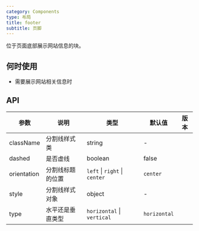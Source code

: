 ```yaml
---
category: Components
type: 布局
title: footer
subtitle: 页脚
---
```


位于页面底部展示网站信息的块。

## 何时使用

- 需要展示网站相关信息时

## API

| 参数        | 说明             | 类型                          | 默认值       | 版本 |
| ----------- | ---------------- | ----------------------------- | ------------ | ---- |
| className   | 分割线样式类     | string                        | -            |      |
| dashed      | 是否虚线         | boolean                       | false        |      |
| orientation | 分割线标题的位置 | `left` \| `right` \| `center` | `center`     |      |
| style       | 分割线样式对象   | object                        | -            |      |
| type        | 水平还是垂直类型 | `horizontal` \| `vertical`    | `horizontal` |      |
